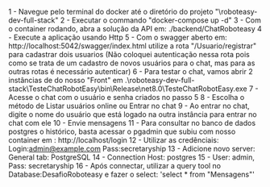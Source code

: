1 - Navegue pelo terminal do docker até o diretório do projeto "\roboteasy-dev-full-stack"
2 - Executar o commando  "docker-compose up -d"
3 - Com o container rodando, abra a solução da API em: ./backend/ChatRoboteasy
4 - Execute a aplicação usando Http
5 - Com o swagger aberto em: http://localhost:5042/swagger/index.html utilize a rota "/Usuario/registrar" para cadastrar dois usuarios
(Não coloquei autenticação nessa rota pois como se trata de um cadastro de novos usuários para o chat, mas para as outras rotas é necessário autenticar)
6 - Para testar o chat, vamos abrir 2 instâncias de do nosso "Front" em .\roboteasy-dev-full-stack\TesteChatRobotEasy\bin\Release\net8.0\TesteChatRobotEasy.exe
7 - Acesse o chat com o usuário e senha criados no passo 5
8 - Escolha o método de Listar usuários online ou Entrar no chat
9 - Ao entrar no chat, digite o nome do usuário que está logado na outra instância para entrar no chat com ele
10 - Envie mensagens
11 - Para consultar no banco de dados postgres o histórico, basta acessar o pgadmin que subiu com nosso container em : http://localhost/login
12 - Utilizar as credênciais: Login:admin@example.com  Pass:secretaryship
13 - Adicione novo server: General tab: PostgreSQL
14 - Connection Host: postgres
15 - User: admin, Pass: secretaryship
16 - Após connectar, utilizar a query tool no Database:DesafioRoboteasy e fazer o select: 'select * from "Mensagens"'

